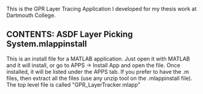 
This is the GPR Layer Tracing Application I developed for my thesis work at Dartmouth College.

CONTENTS:
ASDF Layer Picking System.mlappinstall 
-
This is an install file for a MATLAB application. Just open it with MATLAB and it will install, or go to APPS -> Install App and open the file. Once installed, it will be listed under the APPS tab. If you prefer to have the .m files, then extract all the files (use any unzip tool on the .mlappinstall file). The top level file is called "GPR_LayerTracker.mlapp"





